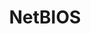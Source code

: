 ---
title: NetBIOS
description: List of fields exported together with basic flow fields on interface by NetBIOS plugin.    
fields: 
  -
    name: "NB_NAME"
    type: "string"
    ipfix: "8057/831"
    value: " 	NetBIOS Name Service name"
  -
    name: "NB_SUFFIX"
    type: "uint8"
    ipfix: "8057/832"
    value: " 	NetBIOS Name Service suffix"
---